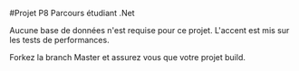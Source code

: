 #Projet P8 Parcours étudiant .Net

Aucune base de données n'est requise pour ce projet.
L'accent est mis sur les tests de performances.

Forkez la branch Master et assurez vous que votre projet build.
